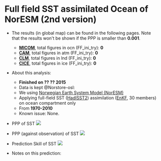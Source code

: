 Full field SST assimilated Ocean of NorESM (2nd version)
==========

  * The results (in global map) can be found in the following pages. Note that the results won't be shown if the PPP is smaller than __0.001__.

    * [__MICOM__](FF_ini_2nd_try/PPP_ocn.markdown), total figures in ocn (FF_ini_try): __0__
    * [__CAM__](FF_ini_2nd_try/PPP_atm2.markdown), total figures in atm (FF_ini_try): __0__
    * [__CLM__](FF_ini_2nd_try/PPP_lnd.markdown), total figures in lnd (FF_ini_try): __0__
    * [__CICE__](FF_ini_2nd_try/PPP_ice.markdown), total figures in ice (FF_ini_try): __0__

  * About this analysis:
    * __Finished on ?? ?? 2015__
    * Data is kept @Norstore-osl:
    * We using [Norwegian Earth System Model (NorESM)](http://folk.uib.no/ngfhd/EarthClim/)
    * Applying full-field SST ([HadISST2](http://www.metoffice.gov.uk/hadobs/hadisst2/)) assimilation ([EnKF](http://enkf.nersc.no/), 30 members) on ocean compartment only
    * From __1970-2010__
    * Known issue: None. 
  * PPP of SST ![](../figures/FF_ini_2nd_try/PPP_PPP-08.cam2.h0.SST.png)
  * PPP (against observation) of SST ![](../figures/FF_ini_2nd_try/Glabal2D_sst_NorCPM_F19_tn21_PP08.nc.png)
  * Prediction Skill of SST ![](../figures/FF_ini_2nd_try/Glabal2D_corr_ACC_SST_r008_08.nc.png)
  * Notes on this prediction:

